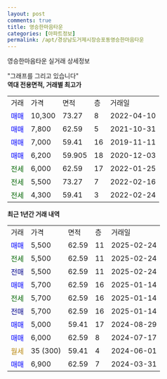 ```yaml
---
layout: post
comments: true
title: 영승한마음타운
categories: [아파트정보]
permalink: /apt/경상남도거제시장승포동영승한마음타운
---
```


영승한마음타운 실거래 상세정보

<script type="text/javascript">
  google.charts.load('current', {'packages':['line', 'corechart']});
  google.charts.setOnLoadCallback(drawChart);

  function drawChart() {
    var data = new google.visualization.DataTable();
    data.addColumn('date', '거래일');
    data.addColumn('number', "매매");
    data.addColumn('number', "전세");
    data.addColumn('number', "전매");

    data.addRows([[new Date(Date.parse("2025-02-24")), 5500, null, null], [new Date(Date.parse("2025-02-24")), null, 5500, null], [new Date(Date.parse("2025-02-24")), null, null, 5500], [new Date(Date.parse("2025-01-14")), 5700, null, null], [new Date(Date.parse("2025-01-14")), null, 5700, null], [new Date(Date.parse("2025-01-14")), null, null, 5700], [new Date(Date.parse("2024-08-29")), 5000, null, null], [new Date(Date.parse("2024-07-17")), 6000, null, null], [new Date(Date.parse("2024-06-01")), null, null, null], [new Date(Date.parse("2024-03-31")), 6900, null, null]]);

    var options = {
      hAxis: {
        format: 'yyyy/MM/dd'
      },    
      lineWidth: 0,
      pointsVisible: true,    
      title: '최근 1년간 유형별 실거래가 분포',
      legend: { position: 'bottom' }
    };

    var formatter = new google.visualization.NumberFormat({pattern:'###,###'} );
    formatter.format(data, 1);
    formatter.format(data, 2);
    
    setTimeout(function() {
        var chart = new google.visualization.LineChart(document.getElementById('columnchart_material'));
        chart.draw(data, (options));
        document.getElementById('loading').style.display = 'none';
    }, 200);
  }
</script>


<div id="loading" style="z-index:20; display: block; margin-left: 0px">"그래프를 그리고 있습니다"</div>
<div id="columnchart_material" style="width: 95%; margin-left: 0px; display: block"></div>
<!-- contents start -->
<b>역대 전용면적, 거래별 최고가</b>
<table class="sortable">
    <tr>
      <td>거래</td>
      <td>가격</td>
      <td>면적</td>
      <td>층</td>
      <td>거래일</td>
    </tr>
        <tr>
          <td><a style="color: blue">매매</a></td>
          <td>10,300</td>
          <td>73.27</td>
          <td>8</td>
          <td>2022-04-10</td>
        </tr>            <tr>
          <td><a style="color: blue">매매</a></td>
          <td>7,800</td>
          <td>62.59</td>
          <td>5</td>
          <td>2021-10-31</td>
        </tr>            <tr>
          <td><a style="color: blue">매매</a></td>
          <td>7,000</td>
          <td>59.41</td>
          <td>16</td>
          <td>2019-11-11</td>
        </tr>            <tr>
          <td><a style="color: blue">매매</a></td>
          <td>6,200</td>
          <td>59.905</td>
          <td>18</td>
          <td>2020-12-03</td>
        </tr>        
        <tr>
              <td><a style="color: darkgreen">전세</a></td>
              <td>6,000</td>
              <td>62.59</td>
              <td>17</td>
              <td>2022-01-25</td>
            </tr>            <tr>
              <td><a style="color: darkgreen">전세</a></td>
              <td>5,500</td>
              <td>73.27</td>
              <td>7</td>
              <td>2022-02-16</td>
            </tr>            <tr>
              <td><a style="color: darkgreen">전세</a></td>
              <td>4,300</td>
              <td>59.41</td>
              <td>3</td>
              <td>2022-02-24</td>
            </tr>        
    
</table>

<b>최근 1년간 거래 내역</b>

<table class="sortable">
    <tr>
      <td>거래</td>
      <td>가격</td>
      <td>면적</td>
      <td>층</td>
      <td>거래일</td>
    </tr>
    <tr>
      <td><a style="color: blue">매매</a></td>
      <td>5,500</td>
      <td>62.59</td>
      <td>11</td>
      <td>2025-02-24</td>
    </tr>          <tr>
      <td><a style="color: darkgreen">전세</a></td>
      <td>5,500</td>
      <td>62.59</td>
      <td>11</td>
      <td>2025-02-24</td>
    </tr>          <tr>
      <td><a style="color: darkblue">전매</a></td>
      <td>5,500</td>
      <td>62.59</td>
      <td>11</td>
      <td>2025-02-24</td>
    </tr>          <tr>
      <td><a style="color: blue">매매</a></td>
      <td>5,700</td>
      <td>62.59</td>
      <td>16</td>
      <td>2025-01-14</td>
    </tr>          <tr>
      <td><a style="color: darkgreen">전세</a></td>
      <td>5,700</td>
      <td>62.59</td>
      <td>16</td>
      <td>2025-01-14</td>
    </tr>          <tr>
      <td><a style="color: darkblue">전매</a></td>
      <td>5,700</td>
      <td>62.59</td>
      <td>16</td>
      <td>2025-01-14</td>
    </tr>          <tr>
      <td><a style="color: blue">매매</a></td>
      <td>5,000</td>
      <td>59.41</td>
      <td>17</td>
      <td>2024-08-29</td>
    </tr>          <tr>
      <td><a style="color: blue">매매</a></td>
      <td>6,000</td>
      <td>62.59</td>
      <td>8</td>
      <td>2024-07-17</td>
    </tr>          <tr>
      <td><a style="color: darkgoldenrod">월세</a></td>
      <td>35 (300)</td>
      <td>59.41</td>
      <td>4</td>
      <td>2024-06-01</td>
    </tr>          <tr>
      <td><a style="color: blue">매매</a></td>
      <td>6,900</td>
      <td>62.59</td>
      <td>7</td>
      <td>2024-03-31</td>
    </tr>      </table>
<!-- contents end -->    

